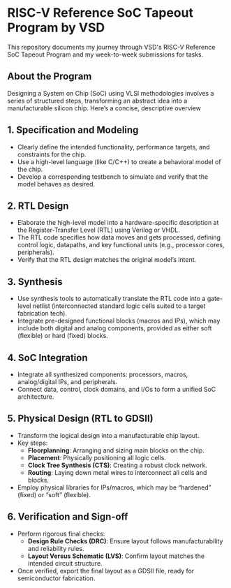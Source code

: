 # RISC-V Reference SoC Tapeout Program by VSD

This repository documents my journey through VSD's RISC-V Reference SoC Tapeout Program and my week-to-week submissions for tasks. 

## About the Program
Designing a System on Chip (SoC) using VLSI methodologies involves a series of structured steps, transforming an abstract idea into a manufacturable silicon chip. Here’s a concise, descriptive overview


## 1. Specification and Modeling

- Clearly define the intended functionality, performance targets, and constraints for the chip.
- Use a high-level language (like C/C++) to create a behavioral model of the chip.
- Develop a corresponding testbench to simulate and verify that the model behaves as desired.

## 2. RTL Design

- Elaborate the high-level model into a hardware-specific description at the Register-Transfer Level (RTL) using Verilog or VHDL.
- The RTL code specifies how data moves and gets processed, defining control logic, datapaths, and key functional units (e.g., processor cores, peripherals).
- Verify that the RTL design matches the original model’s intent.

## 3. Synthesis

- Use synthesis tools to automatically translate the RTL code into a gate-level netlist (interconnected standard logic cells suited to a target fabrication tech).
- Integrate pre-designed functional blocks (macros and IPs), which may include both digital and analog components, provided as either soft (flexible) or hard (fixed) blocks.

## 4. SoC Integration

- Integrate all synthesized components: processors, macros, analog/digital IPs, and peripherals.
- Connect data, control, clock domains, and I/Os to form a unified SoC architecture.

## 5. Physical Design (RTL to GDSII)

- Transform the logical design into a manufacturable chip layout.
- Key steps:
  - **Floorplanning**: Arranging and sizing main blocks on the chip.
  - **Placement**: Physically positioning all logic cells.
  - **Clock Tree Synthesis (CTS)**: Creating a robust clock network.
  - **Routing**: Laying down metal wires to interconnect all cells and blocks.
- Employ physical libraries for IPs/macros, which may be “hardened” (fixed) or “soft” (flexible).

## 6. Verification and Sign-off

- Perform rigorous final checks:
  - **Design Rule Checks (DRC)**: Ensure layout follows manufacturability and reliability rules.
  - **Layout Versus Schematic (LVS)**: Confirm layout matches the intended circuit structure.
- Once verified, export the final layout as a GDSII file, ready for semiconductor fabrication.

